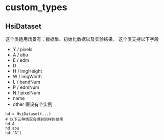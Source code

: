 # custom_types

## HsiDataset

这个类适用场景有：数据集、初始化数据以及实验结果。
这个类支持以下字段
- Y / pixels
- A / abu
- E / edm
- D
- H / imgHeight
- W / imgWidth
- L / bandNum
- P / edmNum
- N / pixelNum
- name
- other
假设有个实例
```angular2html
hd = HsiDataset(...)
# 以下三种情况会得到同样的结果
hd.A
hd.abu
hd["A"]

```